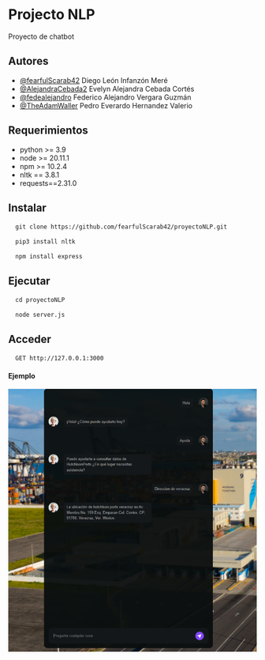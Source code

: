 
# Projecto NLP

Proyecto de chatbot

## Autores

- [@fearfulScarab42](https://www.github.com/fearfulScarab42) Diego León Infanzón Meré
- [@AlejandraCebada2](https://www.github.com/AlejandraCebada2) Evelyn Alejandra Cebada Cortés
- [@fedealejandro](https://www.github.com/fedealejandro) Federico Alejandro Vergara Guzmán
- [@TheAdamWaller](https://www.github.com/TheAdamWaller) Pedro Everardo Hernandez Valerio


## Requerimientos

- python >= 3.9
- node >= 20.11.1
- npm >= 10.2.4
- nltk == 3.8.1
- requests==2.31.0


## Instalar
```
  git clone https://github.com/fearfulScarab42/proyectoNLP.git
```


```
  pip3 install nltk
```


```
  npm install express
```


## Ejecutar 

```
  cd proyectoNLP
```


```
  node server.js
```

## Acceder

```http
  GET http://127.0.0.1:3000
```

#### Ejemplo


![Logo](https://github.com/fearfulScarab42/proyectoNLP/blob/main/Captura.PNG)
